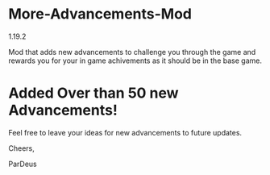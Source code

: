 # More-Advancements-Mod
1.19.2

 
Mod that adds new advancements to challenge you through the game and rewards you for your in game achivements as it should be in the base game. 

# Added Over than 50 new Advancements!

Feel free to leave your ideas for new advancements to future updates.

 

Cheers,

ParDeus

